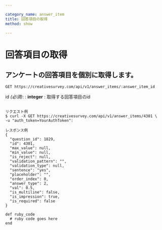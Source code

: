 ```yaml
---

category_name: answer_item
title: 回答項目の取得
method: show

---
```


# 回答項目の取得

## アンケートの回答項目を個別に取得します。

`GET https://creativesurvey.com/api/v1/answer_items/:answer_item_id`

id _(必須)_:
: __integer__
: 取得する回答項目のid

~~~

リクエスト例
$ curl -X GET https://creativesurvey.com/api/v1/answer_items/4301 \
-u "auth_token=YourAuthToken":

レスポンス例
{
  "question_id": 1829,
  "id": 4301,
  "max_value": null,
  "min_value": null,
  "is_reject": null,
  "validation_pattern": "",
  "validation_type": null,
  "sentence": "yes",
  "placeholder": "",
  "order_index": 0,
  "answer_type": 2,
  "val": 0.5,
  "is_multiline": false,
  "is_impression": true,
  "is_required": false
}

~~~

~~~
def ruby_code
  # ruby code goes here
end
~~~

